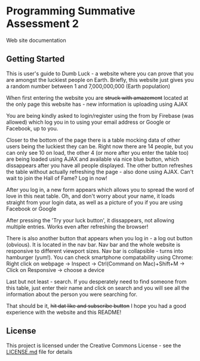 # Programming Summative Assessment 2

Web site documentation

## Getting Started

This is user's guide to Dumb Luck - a website where you can prove that you are amongst the luckiest people on Earth. Briefly, this website just gives you a random number between 1 and 7,000,000,000 (Earth population)

When first entering the website you are ~~struck with amazement~~ located at the only page this website has - new information is uploading using AJAX

You are being kindly asked to login/register using the from by Firebase (was allowed) which log you in to using your email address or Google or Facebook, up to you.

Closer to the bottom of the page there is a table mocking data of other users being the luckiest they can be. Right now there are 14 people, but you can only see 10 on load, the other 4 (or more after you enter the table too) are being loaded using AJAX and available via nice blue button, which dissappears after you have all people displayed. The other button refreshes the table without actually refreshing the page - also done using AJAX. Can't wait to join the Hall of Fame? Log in now!

After you log in, a new form appears which allows you to spread the word of love in this neat table. Oh, and don't worry about your name, it loads straight from your login data, as well as a picture of you if you are using Facebook or Google

After pressing the 'Try your luck button', it dissappears, not allowing multiple entries. Works even after refreshing the browser!

There is also another button that appears when you log in - a log out button (obvious). It is located in the nav bar. Nav bar and the whole website is responsive to different viewport sizes. Nav bar is collapsible - turns into hamburger (yum!). You can check smartphone compatability using Chrome: Right click on webpage -> Inspect -> Ctrl(Command on Mac)+Shift+M -> Click on Responsive -> choose a device

Last but not least - search. If you desperately need to find someone from this table, just enter their name and click on search and you will see all the information about the person you were searching for.


That should be it, ~~hit dat like and subscribe button~~ I hope you had a good experience with the website and this README!

## License

This project is licensed under the Creative Commons License - see the [LICENSE.md](LICENSE.md) file for details
